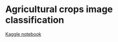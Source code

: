 # Agricultural crops image classification
[Kaggle notebook](https://www.kaggle.com/code/vadhibansiddarth/notebook84c911adb6)